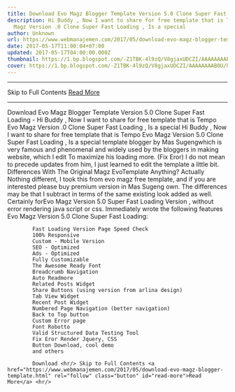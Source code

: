 ```yaml
---
title: Download Evo Magz Blogger Template Version 5.0 Clone Super Fast Loading
description: Hi Buddy , Now I want to share for free template that is Tempo Evo
  Magz Version .0 Clone Super Fast Loading , Is a special
author: Unknown
url: https://www.webmanajemen.com/2017/05/download-evo-magz-blogger-template.html
date: 2017-05-17T11:00:04+07:00
updated: 2017-05-17T04:00:00.000Z
thumbnail: https://1.bp.blogspot.com/-Z1TBK-4l9zQ/V8gjaxUDCZI/AAAAAAAAB0U/hP_YpKpX2HUSmc6EDoJTG-7UYr3xVzIFACLcB/s640/Capture.PNG
cover: https://1.bp.blogspot.com/-Z1TBK-4l9zQ/V8gjaxUDCZI/AAAAAAAAB0U/hP_YpKpX2HUSmc6EDoJTG-7UYr3xVzIFACLcB/s640/Capture.PNG
---
```


<hr/> Skip to Full Contents <a href="https://www.webmanajemen.com/2017/05/download-evo-magz-blogger-template.html" rel="follow" class="button" id="read-more">Read More</a> <hr/> Download Evo Magz Blogger Template Version 5.0 Clone Super Fast Loading - Hi Buddy , Now I want to share for free template that is Tempo Evo Magz Version .0 Clone Super Fast Loading , Is a special Hi Buddy , Now I want to share for free template that is Tempo Evo Magz         Version 5.0 Clone Super Fast Loading , Is a special template blogger by         Mas Sugengwhich is very famous and phenomenal and widely used by the         bloggers in making website, which I edit To maximize his loading more.         (Fix Eror)         
I do not mean to precede updates from him, I just learned to edit the         template a little bit.         
Differences With The Original Magz EvoTemplate Anything?         
Actually Nothing different, I took this from evo magz free template,         and if you are interested please buy premium version in Mas Sugeng own.         The differences may be that I subtract in terms of the same existing         look added as well. Certainly forEvo Magz Version 5.0 Super Fast         Loading Version , without error rendering java script or css.         
Immediately wrote the following features Evo Magz Version 5.0 Clone         Super Fast Loading:         
                                    





            Fast Loading Version Page Speed ​​Check         
            100% Responsive         
            Custom - Mobile Version         
            SEO - Optimized         
            Ads - Optimized         
            Fully Customizable         
            The Awesome Ready Font         
            Breadcrumb Navigation         
            Auto Readmore         
            Related Posts Widget         
            Share Buttons (using version from arlina design)         
            Tab View Widget         
            Recent Post Widget         
            Numbered Page Navigation (better navigation)         
            Back to Top button         
            Custom Error page         
            Font Robotto         
            Valid Structured Data Testing Tool         
            Fix Eror Render Jquery, CSS         
            Button Download, cool demo         
            and others         

            Download <hr/> Skip to Full Contents <a href="https://www.webmanajemen.com/2017/05/download-evo-magz-blogger-template.html" rel="follow" class="button" id="read-more">Read More</a> <hr/>